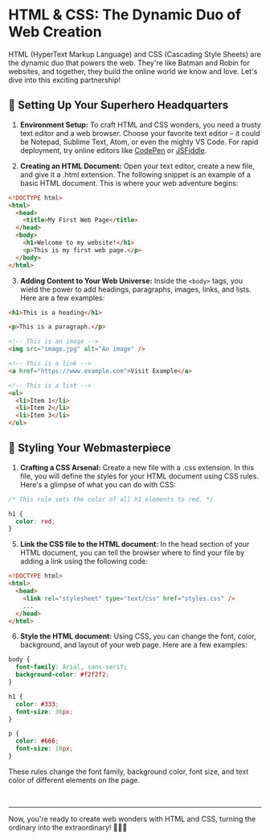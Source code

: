 # HTML & CSS: The Dynamic Duo of Web Creation

HTML (HyperText Markup Language) and CSS (Cascading Style Sheets) are the dynamic duo that powers the web. They're like Batman and Robin for websites, and together, they build the online world we know and love. Let's dive into this exciting partnership!

## 🚀 Setting Up Your Superhero Headquarters

1. **Environment Setup:** To craft HTML and CSS wonders, you need a trusty text editor and a web browser. Choose your favorite text editor – it could be Notepad, Sublime Text, Atom, or even the mighty VS Code. For rapid deployment, try online editors like [CodePen](https://codepen.io/) or [JSFiddle](https://jsfiddle.net/).

2. **Creating an HTML Document:** Open your text editor, create a new file, and give it a .html extension. The following snippet is an example of a basic HTML document. This is where your web adventure begins:

```html
<!DOCTYPE html>
<html>
  <head>
    <title>My First Web Page</title>
  </head>
  <body>
    <h1>Welcome to my website!</h1>
    <p>This is my first web page.</p>
  </body>
</html>
```

3. **Adding Content to Your Web Universe:** Inside the `<body>` tags, you wield the power to add headings, paragraphs, images, links, and lists. Here are a few examples:

```html
<h1>This is a heading</h1>

<p>This is a paragraph.</p>

<!-- This is an image -->
<img src="image.jpg" alt="An image" />

<!-- This is a link -->
<a href="https://www.example.com">Visit Example</a>

<!-- This is a list -->
<ul>
  <li>Item 1</li>
  <li>Item 2</li>
  <li>Item 3</li>
</ul>
```

## 🎨 Styling Your Webmasterpiece

1. **Crafting a CSS Arsenal:** Create a new file with a .css extension. In this file, you will define the styles for your HTML document using CSS rules. Here's a glimpse of what you can do with CSS:

```css
/* This rule sets the color of all h1 elements to red. */

h1 {
  color: red;
}
```

5. **Link the CSS file to the HTML document:** In the head section of your HTML document, you can tell the browser where to find your file by adding a link using the following code:

```html
<!DOCTYPE html>
<html>
  <head>
    <link rel="stylesheet" type="text/css" href="styles.css" />
    ...
  </head>
</html>
```

6. **Style the HTML document:** Using CSS, you can change the font, color, background, and layout of your web page. Here are a few examples:

```css
body {
  font-family: Arial, sans-serif;
  background-color: #f2f2f2;
}

h1 {
  color: #333;
  font-size: 36px;
}

p {
  color: #666;
  font-size: 18px;
}
```

These rules change the font family, background color, font size, and text color of different elements on the page.

&emsp;
<hr />
Now, you're ready to create web wonders with HTML and CSS, turning the ordinary into the extraordinary! 🦸‍♂️💥
